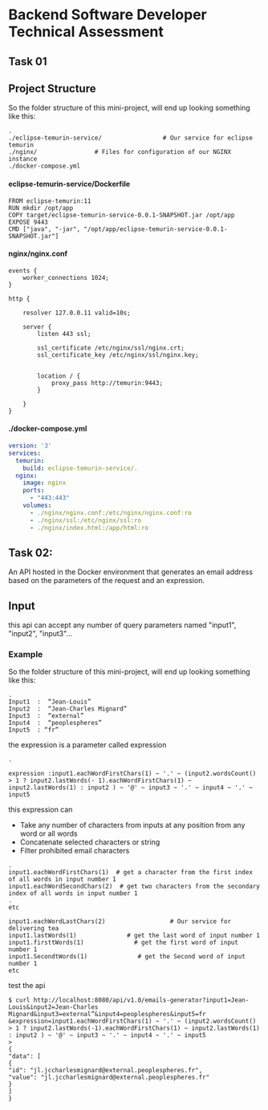 # Backend Software Developer Technical Assessment

## Task 01
## Project Structure
So the folder structure of this mini-project, will end up looking something like this:
```
.
./eclipse-temurin-service/                 # Our service for eclipse temurin
./nginx/                # Files for configuration of our NGINX instance
./docker-compose.yml
```
#### eclipse-temurin-service/Dockerfile
```docker
FROM eclipse-temurin:11
RUN mkdir /opt/app
COPY target/eclipse-temurin-service-0.0.1-SNAPSHOT.jar /opt/app
EXPOSE 9443
CMD ["java", "-jar", "/opt/app/eclipse-temurin-service-0.0.1-SNAPSHOT.jar"]

```

#### nginx/nginx.conf
```nginx
events {
    worker_connections 1024;
}

http {

    resolver 127.0.0.11 valid=10s;

    server {
        listen 443 ssl;

        ssl_certificate /etc/nginx/ssl/nginx.crt;
        ssl_certificate_key /etc/nginx/ssl/nginx.key;


        location / {
            proxy_pass http://temurin:9443;
        }

    }
}
```
#### ./docker-compose.yml
```yaml
version: '3'
services:
  temurin:
    build: eclipse-temurin-service/.
  nginx:
    image: nginx
    ports:
      - "443:443"
    volumes:
      - ./nginx/nginx.conf:/etc/nginx/nginx.conf:ro
      - ./nginx/ssl:/etc/nginx/ssl:ro
      - ./nginx/index.html:/app/html:ro
```
## Task 02:
An API hosted in the Docker environment that generates an email address based on the parameters of the request and an expression.
## Input
this api can accept any number of query parameters named "input1", "input2", "input3"...
### Example
So the folder structure of this mini-project, will end up looking something like this:
```
.
Input1  :  “Jean-Louis”
Input2  :  “Jean-Charles Mignard” 
Input3  :  “external”
Input4  :  “peoplespheres” 
Input5  : “fr” 

```
the expression is a parameter called expression
```
.

expression :input1.eachWordFirstChars(1) ~ '.' ~ (input2.wordsCount() > 1 ? input2.lastWords(- 1).eachWordFirstChars(1) ~ input2.lastWords(1) : input2 ) ~ '@' ~ input3 ~ '.' ~ input4 ~ '.' ~ input5

```
this expression can 
- Take any number of characters from inputs at any position from any word or all words
- Concatenate selected characters or string
- Filter prohibited email characters

```
.
input1.eachWordFirstChars(1)  # get a character from the first index of all words in input number 1
input1.eachWordSecondChars(2)  # get two characters from the secondary index of all words in input number 1
.
etc

input1.eachWordLastChars(2)                  # Our service for delivering tea
input1.lastWords(1)              # get the last word of input number 1
input1.firsttWords(1)              # get the first word of input number 1
input1.SecondtWords(1)              # get the Second word of input number 1
etc

```
test the api 
``` 
$ curl http://localhost:8080/api/v1.0/emails-generator?input1=Jean-Louis&input2=Jean-Charles Mignard&input3=external”&input4=peoplespheres&input5=fr
&expression=input1.eachWordFirstChars(1) ~ '.' ~ (input2.wordsCount() > 1 ? input2.lastWords(-1).eachWordFirstChars(1) ~ input2.lastWords(1) : input2 ) ~ '@' ~ input3 ~ '.' ~ input4 ~ '.' ~ input5
> 
{
"data": [
{
"id": "jl.jccharlesmignard@external.peoplespheres.fr",
"value": "jl.jccharlesmignard@external.peoplespheres.fr"
}
]
}


```


